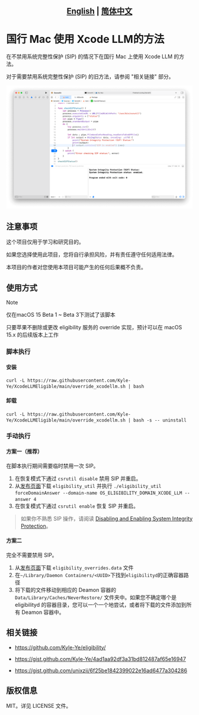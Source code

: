 ## <div align="center"><b><a href="README.md">English</a> | <a href="README_CN.md">简体中文</a></b></div>

# 国行 Mac 使用 Xcode LLM的方法

在不禁用系统完整性保护 (SIP) 的情况下在国行 Mac 上使用 Xcode LLM 的方法。

对于需要禁用系统完整性保护 (SIP) 的旧方法，请参阅 "相关链接" 部分。

![屏幕截图](images/screenshot.png)

## 注意事项

这个项目仅用于学习和研究目的。

如果您选择使用此项目，您将自行承担风险，并有责任遵守任何适用法律。

本项目的作者对您使用本项目可能产生的任何后果概不负责。

## 使用方式

> [!NOTE]
> 仅在macOS 15 Beta 1 ~ Beta 3下测试了该脚本
>
> 只要苹果不删除或更改 eligibility 服务的 override 实现，预计可以在 macOS 15.x 的后续版本上工作

### 脚本执行

#### 安装

```shell
curl -L https://raw.githubusercontent.com/Kyle-Ye/XcodeLLMEligible/main/override_xcodellm.sh | bash
```

#### 卸载

```shell
curl -L https://raw.githubusercontent.com/Kyle-Ye/XcodeLLMEligible/main/override_xcodellm.sh | bash -s -- uninstall
```

### 手动执行

#### 方案一（推荐）

在脚本执行期间需要临时禁用一次 SIP。

1. 在恢复模式下通过 `csrutil disable` 禁用 SIP 并重启。
2. 从[发布页面](https://github.com/Kyle-Ye/XcodeLLMEligible/releases)下载 `eligibility_util` 并执行 `./eligibility_util forceDomainAnswer --domain-name OS_ELIGIBILITY_DOMAIN_XCODE_LLM --answer 4`
3. 在恢复模式下通过 `csrutil enable` 恢复 SIP 并重启。

> 如果你不熟悉 SIP 操作，请阅读 [Disabling and Enabling System Integrity Protection](https://developer.apple.com/documentation/security/disabling_and_enabling_system_integrity_protection)。


#### 方案二

完全不需要禁用 SIP。

1. 从[发布页面](https://github.com/Kyle-Ye/XcodeLLMEligible/releases)下载 `eligibility_overrides.data` 文件
2. 在`~/Library/Daemon Containers/<UUID>`下找到`eligibilityd`的正确容器路径
3. 将下载的文件移动到相应的 Deamon 容器的 `Data/Library/Caches/NeverRestore/` 文件夹中。如果您不确定哪个是 eligibilityd 的容器目录，您可以一个一个地尝试，或者将下载的文件添加到所有 Deamon 容器中。

## 相关链接

- https://github.com/Kyle-Ye/eligibility/

- https://gist.github.com/Kyle-Ye/4ad1aa92df3a31bd812487af65e16947
- https://gist.github.com/unixzii/6f25be1842399022e16ad6477a304286

## 版权信息

MIT。详见 LICENSE 文件。